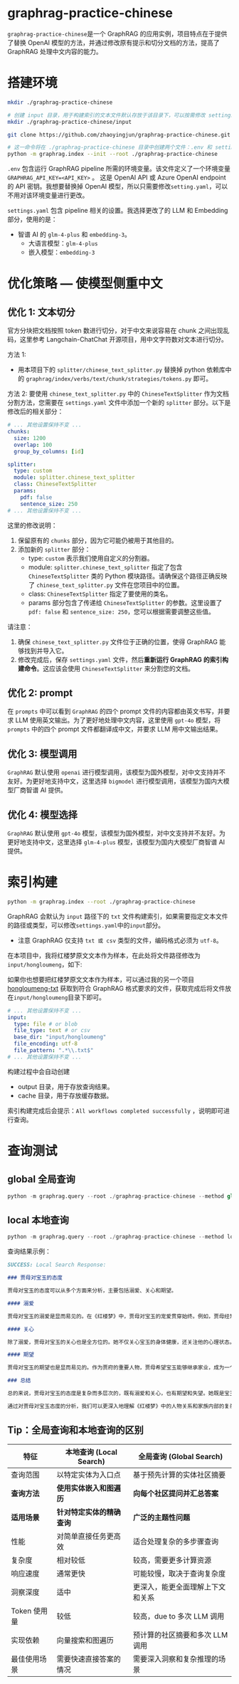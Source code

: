 # graphrag-practice-chinese

`graphrag-practice-chinese`是一个 GraphRAG 的应用实例，项目特点在于提供了替换 OpenAI 模型的方法，并通过修改原有提示和切分文档的方法，提高了 GraphRAG 处理中文内容的能力。

# 搭建环境

```bash
mkdir ./graphrag-practice-chinese

# 创建 input 目录，用于构建索引的文本文件默认存放于该目录下，可以按需修改 settings.yaml 文件中的 input 部分来指定路径
mkdir ./graphrag-practice-chinese/input

git clone https://github.com/zhaoyingjun/graphrag-practice-chinese.git ./graphrag-practice-chinese

# 这一命令将在 ./graphrag-practice-chinese 目录中创建两个文件：.env 和 settings.yaml（这两个文件涉及密钥，所以没有上传，需自行初始化后按需修改。）
python -m graphrag.index --init --root ./graphrag-practice-chinese
```

`.env` 包含运行 GraphRAG pipeline 所需的环境变量。该文件定义了一个环境变量 `GRAPHRAG_API_KEY=<API_KEY>` 。
这是 OpenAI API 或 Azure OpenAI endpoint 的 API 密钥。我想要替换掉 OpenAI 模型，所以只需要修改`setting.yaml`，可以不用对该环境变量进行更改。

`settings.yaml` 包含 pipeline 相关的设置。我选择更改了的 LLM 和 Embedding 部分，使用的是：

- 智谱 AI 的 `glm-4-plus` 和 `embedding-3`。
  - 大语言模型：`glm-4-plus`
  - 嵌入模型：`embedding-3`

# 优化策略 — 使模型侧重中文

## 优化 1: 文本切分

官方分块把文档按照 token 数进行切分，对于中文来说容易在 chunk 之间出现乱码，这里参考 Langchain-ChatChat 开源项目，用中文字符数对文本进行切分。

方法 1:

- 用本项目下的 `splitter/chinese_text_splitter.py` 替换掉 python 依赖库中的 `graphrag/index/verbs/text/chunk/strategies/tokens.py` 即可。

方法 2:
要使用 `chinese_text_splitter.py` 中的 `ChineseTextSplitter` 作为文档分割方法，您需要在 `settings.yaml` 文件中添加一个新的 `splitter` 部分。以下是修改后的相关部分：

```yaml
# ... 其他设置保持不变 ...
chunks:
  size: 1200
  overlap: 100
  group_by_columns: [id]

splitter:
  type: custom
  module: splitter.chinese_text_splitter
  class: ChineseTextSplitter
  params:
    pdf: false
    sentence_size: 250
# ... 其他设置保持不变 ...
```

这里的修改说明：

1. 保留原有的 `chunks` 部分，因为它可能仍被用于其他目的。
2. 添加新的 `splitter` 部分：
   - type: `custom` 表示我们使用自定义的分割器。
   - module: `splitter.chinese_text_splitter` 指定了包含 `ChineseTextSplitter` 类的 Python 模块路径。请确保这个路径正确反映了 `chinese_text_splitter.py` 文件在您项目中的位置。
   - class: `ChineseTextSplitter` 指定了要使用的类名。
   - params 部分包含了传递给 `ChineseTextSplitter` 的参数。这里设置了 `pdf: false` 和 `sentence_size: 250`，您可以根据需要调整这些值。

请注意：

1. 确保 `chinese_text_splitter.py` 文件位于正确的位置，使得 GraphRAG 能够找到并导入它。
2. 修改完成后，保存 `settings.yaml` 文件，然后**重新运行 GraphRAG 的索引构建命令**。这应该会使用 `ChineseTextSplitter` 来分割您的文档。

## 优化 2: prompt

在 `prompts` 中可以看到 `GraphRAG` 的四个 prompt 文件的内容都由英文书写，并要求 LLM 使用英文输出。为了更好地处理中文内容，这里使用 `gpt-4o` 模型，将 `prompts` 中的四个 prompt 文件都翻译成中文，并要求 LLM 用中文输出结果。

## 优化 3: 模型调用

`GraphRAG` 默认使用 `openai` 进行模型调用，该模型为国外模型，对中文支持并不友好。为更好地支持中文，这里选择 `bigmodel` 进行模型调用，该模型为国内大模型厂商智谱 AI 提供。

## 优化 4: 模型选择

`GraphRAG` 默认使用 `gpt-4o` 模型，该模型为国外模型，对中文支持并不友好。为更好地支持中文，这里选择 `glm-4-plus` 模型，该模型为国内大模型厂商智谱 AI 提供。

# 索引构建

```bash
python -m graphrag.index --root ./graphrag-practice-chinese
```

GraphRAG 会默认为 `input` 路径下的 `txt` 文件构建索引，如果需要指定文本文件的路径或类型，可以修改`settings.yaml`中的`input`部分。

- 注意 GraphRAG 仅支持 `txt 或 csv` 类型的文件，编码格式必须为 `utf-8`。

在本项目中，我将红楼梦原文文本作为样本，在此处将文件路径修改为`input/hongloumeng`，如下:

如果你也想要把红楼梦原文文本作为样本，可以通过我的另一个项目 [hongloumeng-txt](https://github.com/Airmomo/hongloumeng-txt) 获取到符合 GraphRAG 格式要求的文件，获取完成后将文件放在`input/hongloumeng`目录下即可。

```yaml
# ... 其他设置保持不变 ...
input:
  type: file # or blob
  file_type: text # or csv
  base_dir: "input/hongloumeng"
  file_encoding: utf-8
  file_pattern: ".*\\.txt$"
# ... 其他设置保持不变 ...
```

构建过程中会自动创建

- output 目录，用于存放查询结果。
- cache 目录，用于存放缓存数据。

索引构建完成后会提示：`All workflows completed successfully` ，说明即可进行查询。

# 查询测试

## global 全局查询

```python
python -m graphrag.query --root ./graphrag-practice-chinese --method global "故事的主旨是什么？"
```

## local 本地查询

```python
python -m graphrag.query --root ./graphrag-practice-chinese --method local "贾母对宝玉的态度怎么样？"
```

查询结果示例：

```markdown
SUCCESS: Local Search Response:

### 贾母对宝玉的态度

贾母对宝玉的态度可以从多个方面来分析，主要包括溺爱、关心和期望。

#### 溺爱

贾母对宝玉的溺爱是显而易见的。在《红楼梦》中，贾母对宝玉的宠爱贯穿始终。例如，贾母经常为宝玉提供特殊的照顾和关注，甚至在宝玉生病时亲自探视，表现出极大的关心和担忧 [Data: Sources (607, 314, 347)]。此外，贾母对宝玉的溺爱还体现在她对宝玉的宽容上，即使宝玉有时行为不端，贾母也往往选择包容和理解 [Data: Relationships (732, 992, 1052)]。

#### 关心

除了溺爱，贾母对宝玉的关心也是全方位的。她不仅关心宝玉的身体健康，还关注他的心理状态。在宝玉生病期间，贾母不仅亲自探视，还多次询问病情，甚至为宝玉的病情感到焦虑 [Data: Sources (607, 314)]。此外，贾母还关心宝玉的教育和成长，尽管她对宝玉的管教并不严格，但仍然希望宝玉能够成为一个有出息的人 [Data: Entities (5868); Relationships (1052)]。

#### 期望

贾母对宝玉的期望也是显而易见的。作为贾府的重要人物，贾母希望宝玉能够继承家业，成为一个有担当的人。尽管宝玉的性格和行为常常让贾母感到失望，但她仍然对宝玉抱有期望，希望他能够改过自新，承担起家族的责任 [Data: Sources (347); Relationships (1165)]。

### 总结

总的来说，贾母对宝玉的态度是复杂而多层次的，既有溺爱和关心，也有期望和失望。她既是宝玉的祖母，也是贾府的权威人物，因此她在对待宝玉时既有亲情的一面，也有家族责任的一面。这种复杂的态度在《红楼梦》中得到了充分的展现，使得贾母这一角色更加立体和丰富 [Data: Entities (3895, 5470, 7130); Relationships (2123, 2134, 3583)]。

通过对贾母对宝玉态度的分析，我们可以更深入地理解《红楼梦》中的人物关系和家族内部的复杂情感，从而更好地把握这部经典文学作品的核心内涵。
```

## Tip：全局查询和本地查询的区别

| 特征         | 本地查询 (Local Search)    | 全局查询 (Global Search)         |
| ------------ | -------------------------- | -------------------------------- |
| 查询范围     | 以特定实体为入口点         | 基于预先计算的实体社区摘要       |
| **查询方法** | **使用实体嵌入和图遍历**   | **向每个社区提问并汇总答案**     |
| **适用场景** | **针对特定实体的精确查询** | **广泛的主题性问题**             |
| 性能         | 对简单直接任务更高效       | 适合处理复杂的多步骤查询         |
| 复杂度       | 相对较低                   | 较高，需要更多计算资源           |
| 响应速度     | 通常更快                   | 可能较慢，取决于查询复杂度       |
| 洞察深度     | 适中                       | 更深入，能更全面理解上下文和关系 |
| Token 使用量 | 较低                       | 较高，due to 多次 LLM 调用       |
| 实现依赖     | 向量搜索和图遍历           | 预计算的社区摘要和多次 LLM 调用  |
| 最佳使用场景 | 需要快速直接答案的情况     | 需要深入洞察和复杂推理的场景     |
